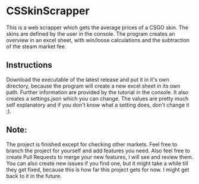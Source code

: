 # CSSkinScrapper
This is a web scrapper which gets the average prices of a CSGO skin. The skins are defined by the user in the console. The program creates an overview in an excel sheet, with win/loose calculations and the subtraction of the steam market fee. 

## Instructions
Download the executable of the latest release and put it in it's own directory, because the program will create a new excel sheet in its own path. Further information are provided by the tutorial in the console. It also creates a settings.json which you can change. The values are pretty much self explanatory and if you don't know what a setting does, don't change it ;).

## Note:
The project is finished except for checking other markets. Feel free to branch the project for yourself and add features you need. Also feel free to create Pull Requests to merge your new features, I will see and review them. You can also create new issues if you find one, but it might take a while till they get fixed, because this is how far this project gets for now. I might get back to it in the future.
